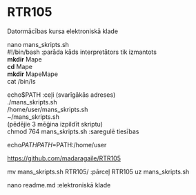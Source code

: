 # RTR105  
Datormācības kursa elektroniskā klade  
  
nano mans_skripts.sh  
#!/bin/bash :parāda kāds interpretātors tik izmantots  
**mkdir** Mape  
**cd** Mape  
**mkdir** MapeMape  
cat /bin/ls  

echo$PATH :ceļi (svarīgākās adreses)  
./mans_skripts.sh  
/home/user/mans_skripts.sh  
~/mans_skripts.sh  
(pēdējie 3 mēģina izpildīt skriptu)   
chmod 764 mans_skripts.sh :saregulē tiesības  
  
echo$PATH  
PATH=$PATH:/home/user  
  
https://github.com/madaragaile/RTR105  
  
mv mans_skripts.sh RTR105/ :pārceļ RTR105 uz mans_skripts.sh  

nano readme.md :elektroniskā klade
